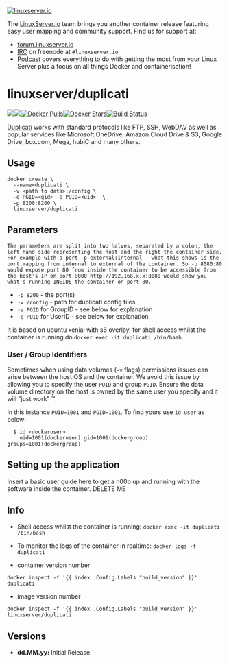 [linuxserverurl]: https://linuxserver.io
[forumurl]: https://forum.linuxserver.io
[ircurl]: https://www.linuxserver.io/irc/
[podcasturl]: https://www.linuxserver.io/podcast/
[appurl]: https://www.duplicati.com
[hub]: https://hub.docker.com/r/linuxserver/duplicati/

[![linuxserver.io](https://raw.githubusercontent.com/linuxserver/docker-templates/master/linuxserver.io/img/linuxserver_medium.png)][linuxserverurl]

The [LinuxServer.io][linuxserverurl] team brings you another container release featuring easy user mapping and community support. Find us for support at:
* [forum.linuxserver.io][forumurl]
* [IRC][ircurl] on freenode at `#linuxserver.io`
* [Podcast][podcasturl] covers everything to do with getting the most from your Linux Server plus a focus on all things Docker and containerisation!

# linuxserver/duplicati
[![](https://images.microbadger.com/badges/version/linuxserver/duplicati.svg)](https://microbadger.com/images/linuxserver/duplicati "Get your own version badge on microbadger.com")[![](https://images.microbadger.com/badges/image/linuxserver/duplicati.svg)](http://microbadger.com/images/linuxserver/duplicati "Get your own image badge on microbadger.com")[![Docker Pulls](https://img.shields.io/docker/pulls/linuxserver/duplicati.svg)][hub][![Docker Stars](https://img.shields.io/docker/stars/linuxserver/duplicati.svg)][hub][![Build Status](http://jenkins.linuxserver.io:8080/buildStatus/icon?job=Dockers/LinuxServer.io/linuxserver-duplicati)](http://jenkins.linuxserver.io:8080/job/Dockers/job/LinuxServer.io/job/linuxserver-duplicati/)

[Duplicati][appurl] works with standard protocols like FTP, SSH, WebDAV as well as popular services like Microsoft OneDrive, Amazon Cloud Drive & S3, Google Drive, box.com, Mega, hubiC and many others.


## Usage

```
docker create \
  --name=duplicati \
  -v <path to data>:/config \
  -e PGID=<gid> -e PUID=<uid>  \
  -p 8200:8200 \
  linuxserver/duplicati
```

## Parameters

`The parameters are split into two halves, separated by a colon, the left hand side representing the host and the right the container side. 
For example with a port -p external:internal - what this shows is the port mapping from internal to external of the container.
So -p 8080:80 would expose port 80 from inside the container to be accessible from the host's IP on port 8080
http://192.168.x.x:8080 would show you what's running INSIDE the container on port 80.`



* `-p 8200` - the port(s)
* `-v /config` - path for duplicati config files
* `-e PGID` for GroupID - see below for explanation
* `-e PUID` for UserID - see below for explanation

It is based on ubuntu xenial with s6 overlay, for shell access whilst the container is running do `docker exec -it duplicati /bin/bash`.

### User / Group Identifiers

Sometimes when using data volumes (`-v` flags) permissions issues can arise between the host OS and the container. We avoid this issue by allowing you to specify the user `PUID` and group `PGID`. Ensure the data volume directory on the host is owned by the same user you specify and it will "just work" ™.

In this instance `PUID=1001` and `PGID=1001`. To find yours use `id user` as below:

```
  $ id <dockeruser>
    uid=1001(dockeruser) gid=1001(dockergroup) groups=1001(dockergroup)
```

## Setting up the application

Insert a basic user guide here to get a n00b up and running with the software inside the container. DELETE ME


## Info

* Shell access whilst the container is running: `docker exec -it duplicati /bin/bash`
* To monitor the logs of the container in realtime: `docker logs -f duplicati`

* container version number 

`docker inspect -f '{{ index .Config.Labels "build_version" }}' duplicati`

* image version number

`docker inspect -f '{{ index .Config.Labels "build_version" }}' linuxserver/duplicati`

## Versions

+ **dd.MM.yy:** Initial Release.
